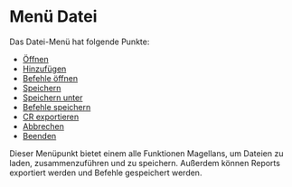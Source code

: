 # Menü Datei

Das Datei-Menü hat folgende Punkte: 

* [Öffnen](open/)
* [Hinzufügen](add/)
* [Befehle öffnen](openorders/)
* [Speichern](save/)
* [Speichern unter](saveas/)
* [Befehle speichern](saveorders/)
* [CR exportieren](crexport/)
* [Abbrechen](abort/)
* [Beenden](exit/)

Dieser Menüpunkt bietet einem alle Funktionen Magellans, um Dateien zu
laden, zusammenzuführen und zu speichern. Außerdem können Reports
exportiert werden und Befehle gespeichert werden. 